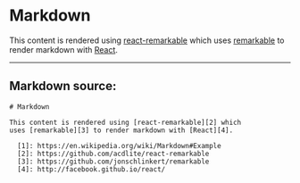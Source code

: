 # Markdown

This content is rendered using [react-remarkable][2] which
uses [remarkable][3] to render markdown with [React][4].

  [1]: https://en.wikipedia.org/wiki/Markdown#Example
  [2]: https://github.com/acdlite/react-remarkable
  [3]: https://github.com/jonschlinkert/remarkable
  [4]: http://facebook.github.io/react/

----

## Markdown source:

```
# Markdown

This content is rendered using [react-remarkable][2] which
uses [remarkable][3] to render markdown with [React][4].

  [1]: https://en.wikipedia.org/wiki/Markdown#Example
  [2]: https://github.com/acdlite/react-remarkable
  [3]: https://github.com/jonschlinkert/remarkable
  [4]: http://facebook.github.io/react/
```

